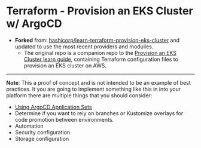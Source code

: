 # Terraform - Provision an EKS Cluster w/ ArgoCD

- **Forked** from: [hashicorp/learn-terraform-provision-eks-cluster](https://github.com/hashicorp/learn-terraform-provision-eks-cluster) and updated to use the most recent providers and moduiles.
  - The original repo is a companion repo to the [Provision an EKS Cluster learn guide](https://learn.hashicorp.com/terraform/kubernetes/provision-eks-cluster), containing Terraform configuration files to provision an EKS cluster on AWS.

---

**Note**: This a proof of concept and is not intended to be an example of best practices. It you are going to implement something like this in into your platform there are multiple things that you should consider:

- [Using ArgoCD Application Sets](https://argocd-applicationset.readthedocs.io/en/stable/)
- Determine if you want to rely on branches or Kustomize overlays for code promotion between environments.
- Automation
- Security configuration
- Storage configuration
